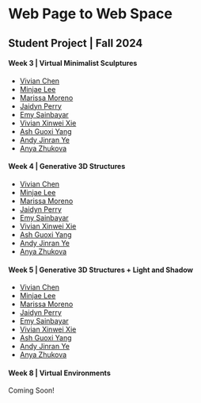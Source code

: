 # Web Page to Web Space

## Student Project | Fall 2024

#### Week 3 | Virtual Minimalist Sculptures

<!-- - [Neo Alabastro](https://moqn.github.io/wp2ws.net/2024fall/w03/neo/) -->

- [Vivian Chen](https://moqn.github.io/wp2ws.net/2024fall/w03/vivian/)
- [Minjae Lee](https://moqn.github.io/wp2ws.net/2024fall/w03/minjae/)
- [Marissa Moreno](https://moqn.github.io/wp2ws.net/2024fall/w03/marissa/)
- [Jaidyn Perry](https://moqn.github.io/wp2ws.net/2024fall/w03/jaidyn/)
- [Emy Sainbayar](https://moqn.github.io/wp2ws.net/2024fall/w03/emy/)
- [Vivian Xinwei Xie](https://moqn.github.io/wp2ws.net/2024fall/w03/xinwei/)
- [Ash Guoxi Yang](https://moqn.github.io/wp2ws.net/2024fall/w03/ash/)
- [Andy Jinran Ye](https://moqn.github.io/wp2ws.net/2024fall/w04/andy/)
- [Anya Zhukova](https://moqn.github.io/wp2ws.net/2024fall/w04/anya/)

#### Week 4 | Generative 3D Structures

<!-- - [Neo Alabastro](https://moqn.github.io/wp2ws.net/2024fall/w04/neo/) -->

- [Vivian Chen](https://moqn.github.io/wp2ws.net/2024fall/w04/vivian/)
- [Minjae Lee](https://moqn.github.io/wp2ws.net/2024fall/w04/minjae/)
- [Marissa Moreno](https://moqn.github.io/wp2ws.net/2024fall/w04/marissa/)
- [Jaidyn Perry](https://moqn.github.io/wp2ws.net/2024fall/w04/jaidyn/)
- [Emy Sainbayar](https://moqn.github.io/wp2ws.net/2024fall/w04/emy/)
- [Vivian Xinwei Xie](https://moqn.github.io/wp2ws.net/2024fall/w04/xinwei/)
- [Ash Guoxi Yang](https://moqn.github.io/wp2ws.net/2024fall/w04/ash/)
- [Andy Jinran Ye](https://moqn.github.io/wp2ws.net/2024fall/w04/andy/)
- [Anya Zhukova](https://moqn.github.io/wp2ws.net/2024fall/w04/anya/)

#### Week 5 | Generative 3D Structures + Light and Shadow

<!-- - [Neo Alabastro](https://moqn.github.io/wp2ws.net/2024fall/w05/neo/) -->

- [Vivian Chen](https://moqn.github.io/wp2ws.net/2024fall/w05/vivian/)
- [Minjae Lee](https://moqn.github.io/wp2ws.net/2024fall/w05/minjae/)
- [Marissa Moreno](https://moqn.github.io/wp2ws.net/2024fall/w05/marissa/)
- [Jaidyn Perry](https://moqn.github.io/wp2ws.net/2024fall/w05/jaidyn/)
- [Emy Sainbayar](https://moqn.github.io/wp2ws.net/2024fall/w05/emy/)
- [Vivian Xinwei Xie](https://moqn.github.io/wp2ws.net/2024fall/w05/xinwei/)
- [Ash Guoxi Yang](https://moqn.github.io/wp2ws.net/2024fall/w05/ash/)
- [Andy Jinran Ye](https://moqn.github.io/wp2ws.net/2024fall/w05/andy/)
- [Anya Zhukova](https://moqn.github.io/wp2ws.net/2024fall/w05/anya/)

#### Week 8 | Virtual Environments

Coming Soon!

<!-- - [Neo Alabastro](https://moqn.github.io/wp2ws.net/2024fall/w06/neo/)
- [Vivian Chen](https://moqn.github.io/wp2ws.net/2024fall/w06/vivian/)
- [Minjae Lee](https://moqn.github.io/wp2ws.net/2024fall/w06/minjae/)
- [Marissa Moreno](https://moqn.github.io/wp2ws.net/2024fall/w06/marissa/)
- [Jaidyn Perry](https://moqn.github.io/wp2ws.net/2024fall/w06/jaidyn/)
- [Emy Sainbayar](https://moqn.github.io/wp2ws.net/2024fall/w06/emy/)
- [Vivian Xinwei Xie](https://moqn.github.io/wp2ws.net/2024fall/w06/xinwei/)
- [Ash Guoxi Yang](https://moqn.github.io/wp2ws.net/2024fall/w06/ash/)
- [Andy Jinran Ye](https://moqn.github.io/wp2ws.net/2024fall/w06/andy/)
- [Anya Zhukova](https://moqn.github.io/wp2ws.net/2024fall/w06/anya/) -->

